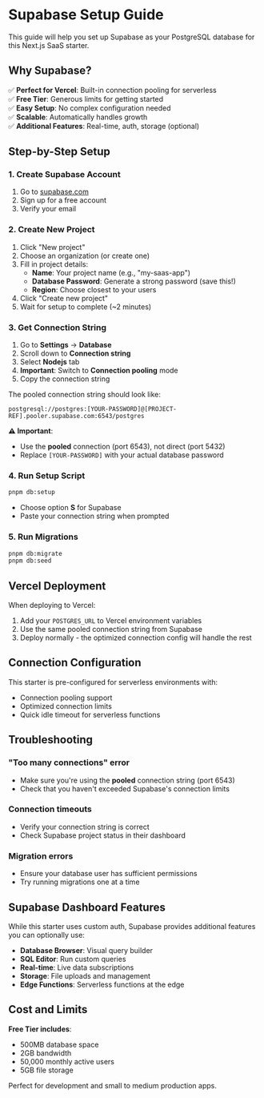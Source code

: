 # Supabase Setup Guide

This guide will help you set up Supabase as your PostgreSQL database for this Next.js SaaS starter.

## Why Supabase?

✅ **Perfect for Vercel**: Built-in connection pooling for serverless  
✅ **Free Tier**: Generous limits for getting started  
✅ **Easy Setup**: No complex configuration needed  
✅ **Scalable**: Automatically handles growth  
✅ **Additional Features**: Real-time, auth, storage (optional)  

## Step-by-Step Setup

### 1. Create Supabase Account
1. Go to [supabase.com](https://supabase.com)
2. Sign up for a free account
3. Verify your email

### 2. Create New Project
1. Click "New project"
2. Choose an organization (or create one)
3. Fill in project details:
   - **Name**: Your project name (e.g., "my-saas-app")
   - **Database Password**: Generate a strong password (save this!)
   - **Region**: Choose closest to your users
4. Click "Create new project"
5. Wait for setup to complete (~2 minutes)

### 3. Get Connection String
1. Go to **Settings** → **Database**
2. Scroll down to **Connection string**
3. Select **Nodejs** tab
4. **Important**: Switch to **Connection pooling** mode
5. Copy the connection string

The pooled connection string should look like:
```
postgresql://postgres:[YOUR-PASSWORD]@[PROJECT-REF].pooler.supabase.com:6543/postgres
```

**⚠️ Important**: 
- Use the **pooled** connection (port 6543), not direct (port 5432)
- Replace `[YOUR-PASSWORD]` with your actual database password

### 4. Run Setup Script
```bash
pnpm db:setup
```
- Choose option **S** for Supabase
- Paste your connection string when prompted

### 5. Run Migrations
```bash
pnpm db:migrate
pnpm db:seed
```

## Vercel Deployment

When deploying to Vercel:

1. Add your `POSTGRES_URL` to Vercel environment variables
2. Use the same pooled connection string from Supabase
3. Deploy normally - the optimized connection config will handle the rest

## Connection Configuration

This starter is pre-configured for serverless environments with:
- Connection pooling support
- Optimized connection limits
- Quick idle timeout for serverless functions

## Troubleshooting

### "Too many connections" error
- Make sure you're using the **pooled** connection string (port 6543)
- Check that you haven't exceeded Supabase's connection limits

### Connection timeouts
- Verify your connection string is correct
- Check Supabase project status in their dashboard

### Migration errors
- Ensure your database user has sufficient permissions
- Try running migrations one at a time

## Supabase Dashboard Features

While this starter uses custom auth, Supabase provides additional features you can optionally use:

- **Database Browser**: Visual query builder
- **SQL Editor**: Run custom queries  
- **Real-time**: Live data subscriptions
- **Storage**: File uploads and management
- **Edge Functions**: Serverless functions at the edge

## Cost and Limits

**Free Tier includes**:
- 500MB database space
- 2GB bandwidth
- 50,000 monthly active users
- 5GB file storage

Perfect for development and small to medium production apps.
